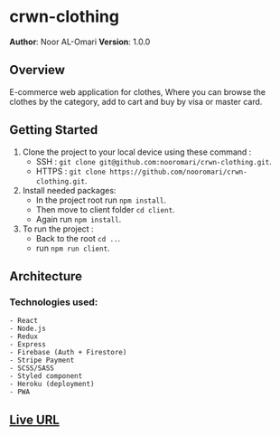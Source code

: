 # crwn-clothing

**Author**: Noor AL-Omari
**Version**: 1.0.0 

## Overview
<!-- Provide a high level overview of what this application is and why you are building it, beyond the fact that it's an assignment for this class. (i.e. What's your problem domain?) -->
E-commerce web application for clothes, Where you can browse the clothes by the category, add to cart and buy by visa or master card.

## Getting Started
<!-- What are the steps that a user must take in order to build this app on their own machine and get it running? -->
1. Clone the project to your local device using these command : 
    - SSH : `git clone git@github.com:nooromari/crwn-clothing.git`.
    - HTTPS : `git clone https://github.com/nooromari/crwn-clothing.git`.
2. Install needed packages:  
    - In the project root run `npm install`.
    - Then move to client folder `cd client`.
    - Again run `npm install`.
3. To run the project :
    - Back to the root `cd ..`.
    - run `npm run client`.

## Architecture
<!-- Provide a detailed description of the application design. What technologies (languages, libraries, etc) you're using, and any other relevant design information. -->
### Technologies used:
    - React
    - Node.js
    - Redux
    - Express
    - Firebase (Auth + Firestore)
    - Stripe Payment
    - SCSS/SASS
    - Styled component
    - Heroku (deployment)
    - PWA

<!-- ## Change Log -->
<!-- Use this area to document the iterative changes made to your application as each feature is successfully implemented. Use time stamps. Here's an examples:

01-01-2001 4:59pm - Application now has a fully-functional express server, with a GET route for the location resource.

## Credits and Collaborations
<!-- Give credit (and a link) to other people or resources that helped you build this application. -->


## [Live URL](https://crwn-clothing-noor.herokuapp.com/)

